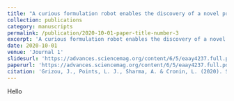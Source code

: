 ```yaml
---
title: "A curious formulation robot enables the discovery of a novel protocell behavior."
collection: publications
category: manuscripts
permalink: /publication/2020-10-01-paper-title-number-3
excerpt: 'A curious formulation robot enables the discovery of a novel protocell behavior.'
date: 2020-10-01
venue: 'Journal 1'
slidesurl: 'https://advances.sciencemag.org/content/6/5/eaay4237.full.pdf'
paperurl: 'https://advances.sciencemag.org/content/6/5/eaay4237.full.pdf'
citation: 'Grizou, J., Points, L. J., Sharma, A. & Cronin, L. (2020). Science Advances.'
---
```


Hello

